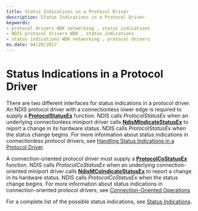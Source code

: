 ```yaml
---
title: Status Indications in a Protocol Driver
description: Status Indications in a Protocol Driver
keywords:
- protocol drivers WDK networking , status indications
- NDIS protocol drivers WDK , status indications
- status indications WDK networking , protocol drivers
ms.date: 04/20/2017
---
```


# Status Indications in a Protocol Driver





There are two different interfaces for status indications in a protocol driver. An NDIS protocol driver with a connectionless lower edge is required to supply a [**ProtocolStatusEx**](/windows-hardware/drivers/ddi/ndis/nc-ndis-protocol_status_ex) function. NDIS calls *ProtocolStatusEx* when an underlying connectionless miniport driver calls [**NdisMIndicateStatusEx**](/windows-hardware/drivers/ddi/ndis/nf-ndis-ndismindicatestatusex) to report a change in its hardware status. NDIS calls *ProtocolStatusEx* when the status change begins. For more information about status indications in connectionless protocol drivers, see [Handling Status Indications in a Protocol Driver](handling-status-indications-in-a-protocol-driver.md).

A connection-oriented protocol driver must supply a [**ProtocolCoStatusEx**](/windows-hardware/drivers/ddi/ndis/nc-ndis-protocol_co_status_ex) function. NDIS calls *ProtocolCoStatusEx* when an underlying connection-oriented miniport driver calls [**NdisMCoIndicateStatusEx**](/windows-hardware/drivers/ddi/ndis/nf-ndis-ndismcoindicatestatusex) to report a change in its hardware status. NDIS calls *ProtocolCoStatusEx* when the status change begins. For more information about status indications in connection-oriented protocol drivers, see [Connection-Oriented Operations](connection-oriented-operations-performed-by-clients.md)

For a complete list of the possible status indications, see [Status Indications](/windows-hardware/drivers/ddi/_netvista/).

 

